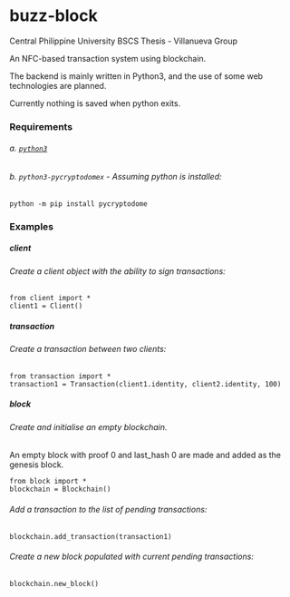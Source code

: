 # buzz-block

Central Philippine University BSCS Thesis - Villanueva Group

An NFC-based transaction system using blockchain.

The backend is mainly written in Python3, and the use of some web technologies are planned.

Currently nothing is saved when python exits.

### Requirements
###### a. [`python3`](https://www.python.org/downloads/)
###### b. `python3-pycryptodomex` - Assuming python is installed:

```
python -m pip install pycryptodome
```

### Examples

##### client

###### Create a client object with the ability to sign transactions:

```
from client import *
client1 = Client()
```

##### transaction

###### Create a transaction between two clients:

```
from transaction import *
transaction1 = Transaction(client1.identity, client2.identity, 100)
```


##### block

###### Create and initialise an empty blockchain.
An empty block with proof 0 and last_hash 0 are made and added as the genesis block.

```
from block import *
blockchain = Blockchain()
```

###### Add a transaction to the list of pending transactions:

```
blockchain.add_transaction(transaction1)
```

###### Create a new block populated with current pending transactions:

```
blockchain.new_block()
```
